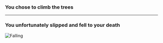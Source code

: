 ### You chose to climb the trees
---
### You unfortunately slipped and fell to your death
![Falling](https://encrypted-tbn0.gstatic.com/images?q=tbn:ANd9GcSg-7-suMdgJZ0vQ1b-Dc3L03gqsyyfhBi-nxJhYyVgJBGZ9vUR&s)